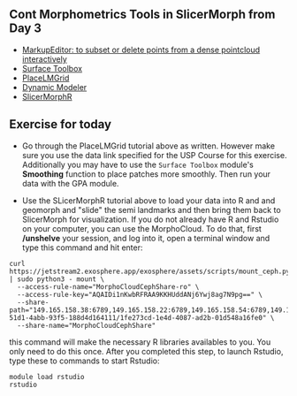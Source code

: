 ## Cont Morphometrics Tools in SlicerMorph  from Day 3

* [MarkupEditor: to subset or delete points from a dense pointcloud interactively](https://github.com/SlicerMorph/Tutorials/tree/main/MarkupsEditor)
* [Surface Toolbox](https://slicer.readthedocs.io/en/latest/user_guide/modules/surfacetoolbox.html#surface-toolbox)
* [PlaceLMGrid](https://github.com/SlicerMorph/Tutorials/blob/main/GridBasedLandmarking/README.md)
* [Dynamic Modeler](https://slicer.readthedocs.io/en/latest/user_guide/modules/dynamicmodeler.html#dynamic-modeler)
* [SlicerMorphR](https://github.com/SlicerMorph/Tutorials/tree/main/GPA_3)

## Exercise for today
* Go through the PlaceLMGrid tutorial above as written. However make sure you use the data link specified for the USP Course for this exercise. Additionally you may have to use the `Surface Toolbox` module's **Smoothing** function to place patches more smoothly. Then run your data with the GPA module.

* Use the SLicerMorphR tutorial above to load your data into R and and geomorph and "slide" the semi landmarks and then bring them back to SlicerMorph for visualization. If you do not already have R and Rstudio on your computer, you can use the MorphoCloud. To do that, first  **/unshelve** your session, and log into it, open a terminal window and type this command and hit enter: 
```
curl https://jetstream2.exosphere.app/exosphere/assets/scripts/mount_ceph.py | sudo python3 - mount \
  --access-rule-name="MorphoCloudCephShare-ro" \
  --access-rule-key="AQAIDi1nKwbRFRAA9KKHUddANj6Ywj8ag7N9pg==" \
  --share-path="149.165.158.38:6789,149.165.158.22:6789,149.165.158.54:6789,149.165.158.70:6789,149.165.158.86:6789:/volumes/_nogroup/60bf684c-51d1-4abb-93f5-188d4d164111/1fe273cd-1e4d-4087-ad2b-01d548a16fe0" \
  --share-name="MorphoCloudCephShare"
```
this command will make the necessary R libraries availables to you. You only need to do this once. After you completed this step, to launch Rstudio, type these to commands to start Rstudio:
```
module load rstudio
rstudio
```




